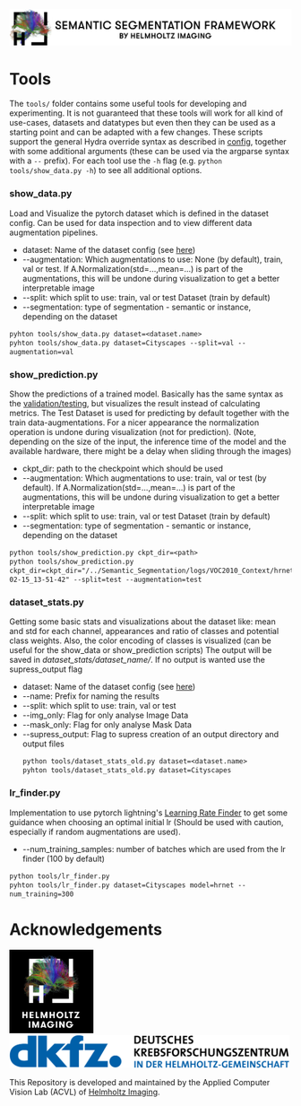 <p align="left">
  <img src="../imgs/Logos/HI_Title.png" >
</p>


# Tools

The ``tools/`` folder contains some useful tools for developing and experimenting. 
It is not guaranteed that these tools will work for all kind of use-cases, datasets and datatypes but even then
they can be used as a starting point and can be adapted with a few changes.
These scripts support the general Hydra override syntax as described in [config](../config), together with some additional arguments (these can be used via the argparse syntax with a `--` prefix).
For each tool use the ``-h`` flag (e.g. ``python tools/show_data.py -h``) to see all additional options.

### show_data.py
Load and Visualize the pytorch dataset which is defined in the dataset config. Can be used for data inspection and to view different data augmentation pipelines.
  - dataset: Name of the dataset config (see [here](#selecting-a-dataset))
  - --augmentation: Which augmentations to use: None (by default), train, val or test. If A.Normalization(std=...,mean=...) is part of the augmentations, this will be undone during visualization to get a better interpretable image
  - --split: which split to use: train, val or test Dataset (train by default)
  - --segmentation: type of segmentation - semantic or instance, depending on the dataset
````shell
pyhton tools/show_data.py dataset=<dataset.name>
pyhton tools/show_data.py dataset=Cityscapes --split=val --augmentation=val
````

### show_prediction.py
Show the predictions of a trained model. Basically has the same syntax 
as the [validation/testing](#run-validationtesting), but visualizes the result instead of calculating 
metrics. The Test Dataset is used for predicting by default together with the train data-augmentations. For a 
nicer appearance the normalization operation is undone during visualization (not for prediction). 
(Note, depending on the size of the input, the inference time of the model and the available hardware, 
there might be a delay when sliding through the images)
  - ckpt_dir: path to the checkpoint which should be used
  - --augmentation: Which augmentations to use: train, val or test (by default). If A.Normalization(std=...,mean=...) is part of the augmentations, this will be undone during visualization to get a better interpretable image
  - --split: which split to use: train, val or test Dataset (train by default)
  - --segmentation: type of segmentation - semantic or instance, depending on the dataset

  ````shell
  python tools/show_prediction.py ckpt_dir=<path>
  python tools/show_prediction.py ckpt_dir=ckpt_dir="/../Semantic_Segmentation/logs/VOC2010_Context/hrnet/baseline_/2022-02-15_13-51-42" --split=test --augmentation=test
  ````

### dataset_stats.py
Getting some basic stats and visualizations about the dataset like: mean and std for each channel, appearances and ratio of classes and potential class weights. 
Also, the color encoding of classes is visualized (can be useful for the show_data or show_prediction scripts)
The output will be saved in *dataset_stats/dataset_name/*. If no output is wanted use the supress_output flag
  - dataset: Name of the dataset config (see [here](#selecting-a-dataset))
  - --name: Prefix for naming the results
  - --split: which split to use: train, val or test
  - --img_only: Flag for only analyse Image Data
  - --mask_only: Flag for only analyse Mask Data
  - --supress_output: Flag to supress creation of an output directory and output files
    ````shell
    python tools/dataset_stats_old.py dataset=<dataset.name>
    pyhton tools/dataset_stats_old.py dataset=Cityscapes
    ````

### lr_finder.py 
Implementation to use pytorch lightning's [Learning Rate Finder](https://pytorch-lightning.readthedocs.io/en/1.4.0/advanced/lr_finder.html)
to get some guidance when choosing an optimal initial lr (Should be used with caution, especially if random augmentations are used).
- --num_training_samples: number of batches which are used from the lr finder (100 by default)
````shell
python tools/lr_finder.py
pyhton tools/lr_finder.py dataset=Cityscapes model=hrnet --num_training=300
````

# Acknowledgements

<p align="left">
  <img src="../imgs/Logos/HI_Logo.png" width="150"> &nbsp;&nbsp;&nbsp;&nbsp;
  <img src="../imgs/Logos/DKFZ_Logo.png" width="500"> 
</p>

This Repository is developed and maintained by the Applied Computer Vision Lab (ACVL)
of [Helmholtz Imaging](https://www.helmholtz-imaging.de/).